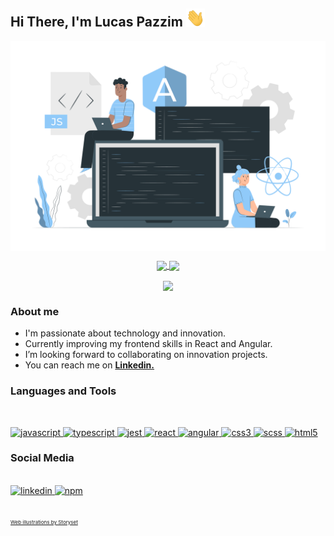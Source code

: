 

<h2>Hi There, I'm Lucas Pazzim <img  src="https://raw.githubusercontent.com/ABSphreak/ABSphreak/master/gifs/Hi.gif" width="30px"></h2>

<p align="center">
    <img align="center" width="510" src="images/javascript-frameworks.svg" />
</p>

<p align="center">
  <a href="https://github.com/anuraghazra/github-readme-stats">
    <img
      align="center"
      height="155"
      src="https://github-readme-stats.vercel.app/api/top-langs/?username=lpazzim&layout=compact&theme=react"
    />
  </a>
  <a href="https://github.com/anuraghazra/github-readme-stats">
    <img
      align="center"
      height="155"
      src="https://github-readme-stats.vercel.app/api?username=lpazzim&count_private=true&show_icons=true&custom_title=Github%20Status&hide=issues&theme=react"
    />
  </a>
</p>
<p align="center">
     <a href="https://www.codewars.com/users/lpazzim">
<img
      align="center"
      src="https://www.codewars.com/users/lpazzim/badges/small"
    />
           </a>
</p>


### About me

- I'm passionate about technology and innovation.
- Currently improving my frontend skills in React and Angular.
- I’m looking forward to collaborating on innovation projects.
- You can reach me on <a style="font-weight: bold;" href="https://www.linkedin.com/in/lucaspazzim/">Linkedin.</a>


### Languages and Tools

<br/>

<p align="left">
  <a
    href="https://developer.mozilla.org/en-US/docs/Web/JavaScript" target="_blank"
  >
    <img
      src="https://cdn.worldvectorlogo.com/logos/logo-javascript.svg"
      alt="javascript"
      width="40"
      height="40"
    />
  </a>
  
  <a href="https://www.typescriptlang.org" target="_blank">
    <img
      src="https://www.vectorlogo.zone/logos/typescriptlang/typescriptlang-icon.svg"
      alt="typescript"
      width="40"
      height="40"
    />
  </a>
  
  <a href="https://jestjs.io" target="_blank">
    <img
      src="https://www.vectorlogo.zone/logos/jestjsio/jestjsio-icon.svg"
      alt="jest"
      width="40"
      height="40"
    />
  </a>
  <a href="https://reactjs.org/" target="_blank">
    <img
      src="https://www.vectorlogo.zone/logos/reactjs/reactjs-icon.svg"
      alt="react"
      width="40"
      height="40"
    />
  </a>
  
   <a href="https://angular.io/" target="_blank">
    <img
      src="https://www.vectorlogo.zone/logos/angular/angular-icon.svg"
      alt="angular"
      width="40"
      height="40"
    />
  </a>
  
  <a target="_blank" href="https://developer.mozilla.org/pt-BR/docs/Archive/CSS3">
    <img
      src="https://upload.wikimedia.org/wikipedia/commons/d/d5/CSS3_logo_and_wordmark.svg"
      alt="css3"
      width="40"
      height="40"
    />
  </a>
    <a href="https://sass-lang.com/documentation/syntax" target="_blank">
    <img
      src="https://www.vectorlogo.zone/logos/sass-lang/sass-lang-icon.svg"
      alt="scss"
      width="40"
      height="40"
    />
  </a>
<a href="https://developer.mozilla.org/pt-BR/docs/Web/HTML/HTML5" target="_blank">
    <img
      src="https://www.vectorlogo.zone/logos/w3_html5/w3_html5-icon.svg"
      alt="html5"
      width="40"
      height="40"
    />
  </a>
</p>


### Social Media

<br/>

<a href="https://www.linkedin.com/in/lucaspazzim/?locale=en_US" target="_blank">
    <img
      src="https://www.vectorlogo.zone/logos/linkedin/linkedin-tile.svg"
      alt="linkedin"
      width="40"
      height="40"
    />
  </a>
  
  <a href="https://www.npmjs.com/~lpazzim" target="_blank">
    <img
      src="https://www.vectorlogo.zone/logos/npmjs/npmjs-icon.svg"
      alt="npm"
      width="40"
      height="40"
    />
  </a>
  
  
  
  <p align="left" >
  <br/>
    <a style="font-size:8px" href="https://storyset.com/web">Web illustrations by Storyset</a>
  </p>
